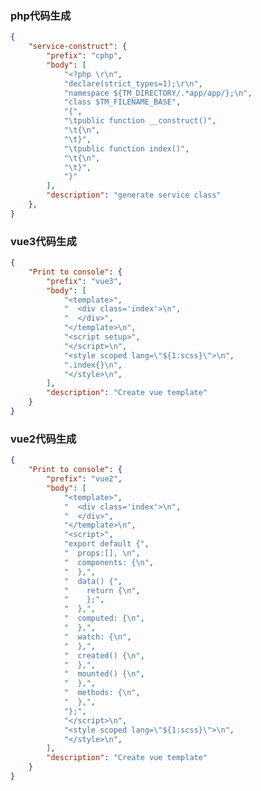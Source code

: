 <!--
 * @Author: your name
 * @Date: 2022-03-14 20:54:05
 * @LastEditTime: 2022-06-16 16:02:41
 * @LastEditors: 程英明
 * @Description: 打开koroFileHeader查看配置 进行设置: https://github.com/OBKoro1/koro1FileHeader/wiki/%E9%85%8D%E7%BD%AE
 * @FilePath: \doc-man\docs\software\vscode\info.md
-->
### php代码生成
```json
{
	"service-construct": {
		"prefix": "cphp",
		"body": [
			"<?php \r\n",
			"declare(strict_types=1);\r\n",
			"namespace ${TM_DIRECTORY/.*app/app/};\n",
			"class $TM_FILENAME_BASE",
			"{",
			"\tpublic function __construct()",
			"\t{\n",
			"\t}",
			"\tpublic function index()",
			"\t{\n",
			"\t}",
			"}"
		],
		"description": "generate service class"
	},
}
```
### vue3代码生成
```json
{
	"Print to console": {
		"prefix": "vue3",
		"body": [
			"<template>",
			"  <div class='index'>\n",
			"  </div>",
			"</template>\n",
			"<script setup>",
			"</script>\n",
			"<style scoped lang=\"${1:scss}\">\n",
			".index{}\n",
			"</style>\n",
		],
		"description": "Create vue template"
	}
}

```
### vue2代码生成
```json
{
	"Print to console": {
		"prefix": "vue2",
		"body": [
			"<template>",
			"  <div class='index'>\n",
			"  </div>",
			"</template>\n",
			"<script>",
			"export default {",
			"  props:[], \n",
			"  components: {\n",
			"  },",
			"  data() {",
			"    return {\n",
			"    };",
			"  },",
			"  computed: {\n",
			"  },",
			"  watch: {\n",
			"  },",
			"  created() {\n",
			"  },",
			"  mounted() {\n",
			"  },",
			"  methods: {\n",
			"  },",
			"};",
			"</script>\n",
			"<style scoped lang=\"${1:scss}\">\n",
			"</style>\n",
		],
		"description": "Create vue template"
	}
}
```